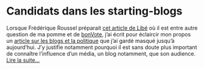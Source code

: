 # Candidats dans les starting-blogs

Lorsque Frédérique Roussel préparait [cet article de Libé](http://www.liberation.fr/transversales/grandsangles/203796.FR.php) où il est entre autre question de ma pomme et de [bonVote](http://www.bonvote.com), j’ai écrit pour éclaircir mon propos un [article sur les blogs et la politique](https://tcrouzet.com/2006/08/24/une-surprise-est-toujours-possible/) que j’ai gardé masqué jusqu’à aujourd’hui. J’y justifie notamment pourquoi il est sans doute plus important de connaître l’influence d’un média, un blog notamment, que son audience. [Lire la suite…](https://tcrouzet.com/2006/08/24/une-surprise-est-toujours-possible/)